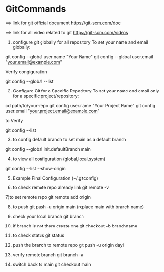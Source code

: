# GitCommands

==> link for git official document
https://git-scm.com/doc

==> link for all video related to git
https://git-scm.com/videos


1) configure git globally for all repository
To set your name and email globally:

git config --global user.name "Your Name"
git config --global user.email "your.email@example.com"

Verify congiguration

git config --global --list


2) Configure Git for a Specific Repository
To set your name and email only for a specific project/repository:

cd path/to/your-repo
git config user.name "Your Project Name"
git config user.email "your.project.email@example.com"

to Verify

git config --list

3) to config default branch
to set main as a default branch

git config --global init.defaultBranch main


4) to view all configuration
(global,local,system)

git config --list --show-origin

5) Example Final Configuration (~/.gitconfig)

6) to check remote repo already link
git remote -v

7)to set remote repo
git remote add origin <repository-url>

8) to push
git push -u origin main  (replace main with branch name)

9) check your local branch
git branch

10) if branch is not there create one 
git checkout -b branchname

11) to check status
git status

12) push the branch to remote repo
git push -u origin day1

13) verify remote branch
git branch -a

14) switch back to main
git checkout main



